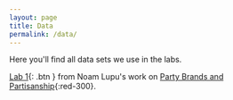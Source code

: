 ```yaml
---
layout: page
title: Data
permalink: /data/
---
```


Here you'll find all data sets we use in the labs.


<span class="fs-3">[Lab 1](data/lupubrands.csv){: .btn } </span> from Noam Lupu's work on [Party Brands and Partisanship](https://onlinelibrary.wiley.com/doi/abs/10.1111/j.1540-5907.2012.00615.x){:red-300}.

